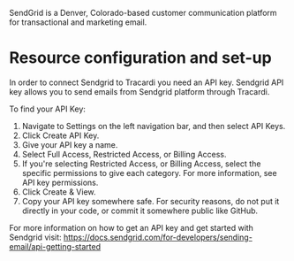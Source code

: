 SendGrid is a Denver, Colorado-based customer communication platform for transactional and marketing email.

# Resource configuration and set-up

In order to connect Sendgrid to Tracardi you need an API key. Sendgrid API key allows you to send emails from Sendgrid platform through Tracardi.

To find your API Key:

1. Navigate to Settings on the left navigation bar, and then select API Keys.
2. Click Create API Key.
3. Give your API key a name.
4. Select Full Access, Restricted Access, or Billing Access.
5. If you're selecting Restricted Access, or Billing Access, select the specific permissions to give each category. For more information, see API key permissions.
6. Click Create & View.
7. Copy your API key somewhere safe. For security reasons, do not put it directly in your code, or commit it somewhere public like GitHub.

For more information on how to get an API key and get started with Sendgrid visit: https://docs.sendgrid.com/for-developers/sending-email/api-getting-started
